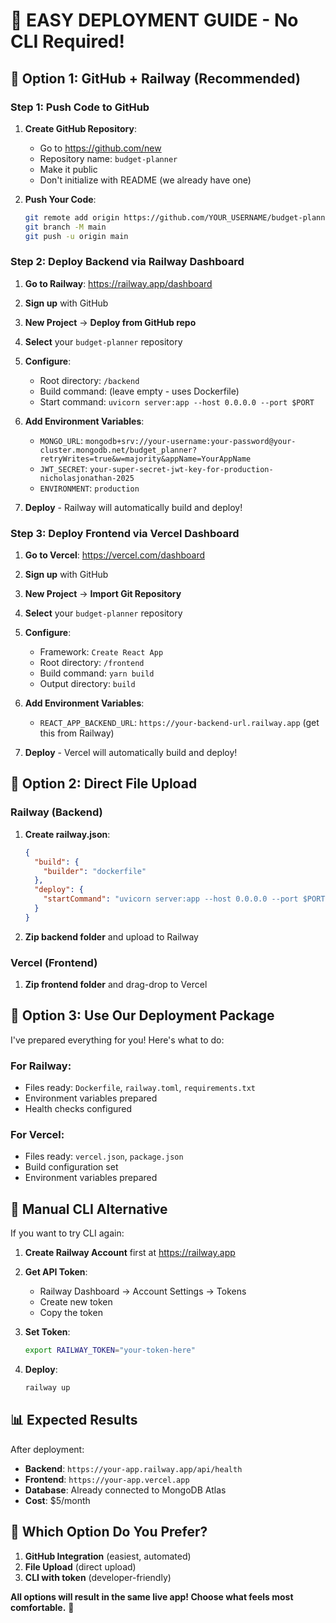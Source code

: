# 🚀 EASY DEPLOYMENT GUIDE - No CLI Required!

## 🎯 **Option 1: GitHub + Railway (Recommended)**

### **Step 1: Push Code to GitHub**

1. **Create GitHub Repository**:
   - Go to https://github.com/new
   - Repository name: `budget-planner`
   - Make it public
   - Don't initialize with README (we already have one)

2. **Push Your Code**:
   ```bash
   git remote add origin https://github.com/YOUR_USERNAME/budget-planner.git
   git branch -M main
   git push -u origin main
   ```

### **Step 2: Deploy Backend via Railway Dashboard**

1. **Go to Railway**: https://railway.app/dashboard
2. **Sign up** with GitHub
3. **New Project** → **Deploy from GitHub repo**
4. **Select** your `budget-planner` repository
5. **Configure**:
   - Root directory: `/backend`
   - Build command: (leave empty - uses Dockerfile)
   - Start command: `uvicorn server:app --host 0.0.0.0 --port $PORT`

6. **Add Environment Variables**:
   - `MONGO_URL`: `mongodb+srv://your-username:your-password@your-cluster.mongodb.net/budget_planner?retryWrites=true&w=majority&appName=YourAppName`
   - `JWT_SECRET`: `your-super-secret-jwt-key-for-production-nicholasjonathan-2025`
   - `ENVIRONMENT`: `production`

7. **Deploy** - Railway will automatically build and deploy!

### **Step 3: Deploy Frontend via Vercel Dashboard**

1. **Go to Vercel**: https://vercel.com/dashboard
2. **Sign up** with GitHub
3. **New Project** → **Import Git Repository**
4. **Select** your `budget-planner` repository
5. **Configure**:
   - Framework: `Create React App`
   - Root directory: `/frontend`
   - Build command: `yarn build`
   - Output directory: `build`

6. **Add Environment Variables**:
   - `REACT_APP_BACKEND_URL`: `https://your-backend-url.railway.app` (get this from Railway)

7. **Deploy** - Vercel will automatically build and deploy!

## 🎯 **Option 2: Direct File Upload**

### **Railway (Backend)**

1. **Create railway.json**:
   ```json
   {
     "build": {
       "builder": "dockerfile"
     },
     "deploy": {
       "startCommand": "uvicorn server:app --host 0.0.0.0 --port $PORT"
     }
   }
   ```

2. **Zip backend folder** and upload to Railway

### **Vercel (Frontend)**

1. **Zip frontend folder** and drag-drop to Vercel

## 🎯 **Option 3: Use Our Deployment Package**

I've prepared everything for you! Here's what to do:

### **For Railway:**
- Files ready: `Dockerfile`, `railway.toml`, `requirements.txt`
- Environment variables prepared
- Health checks configured

### **For Vercel:**
- Files ready: `vercel.json`, `package.json` 
- Build configuration set
- Environment variables prepared

## 🔧 **Manual CLI Alternative**

If you want to try CLI again:

1. **Create Railway Account** first at https://railway.app
2. **Get API Token**:
   - Railway Dashboard → Account Settings → Tokens
   - Create new token
   - Copy the token

3. **Set Token**:
   ```bash
   export RAILWAY_TOKEN="your-token-here"
   ```

4. **Deploy**:
   ```bash
   railway up
   ```

## 📊 **Expected Results**

After deployment:
- **Backend**: `https://your-app.railway.app/api/health`
- **Frontend**: `https://your-app.vercel.app`
- **Database**: Already connected to MongoDB Atlas
- **Cost**: $5/month

## 🎯 **Which Option Do You Prefer?**

1. **GitHub Integration** (easiest, automated)
2. **File Upload** (direct upload)
3. **CLI with token** (developer-friendly)

**All options will result in the same live app! Choose what feels most comfortable.** 🚀